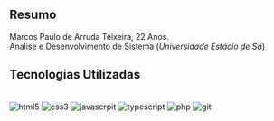 ## Resumo

Marcos Paulo de Arruda Teixeira, 22 Anos. <br>Analise e Desenvolvimento de Sistema (*Universidade Estácio de Sá*) <br>

<!-- ![arrudev's GitHub stats](https://github-readme-stats.vercel.app/api?username=arrudev&show_icons=github&theme=transparent)
![arrudev's GitHub stats](https://github-readme-stats.vercel.app/api?username=arrudev\&rank_icon=github&theme=transparent)
![arrudev's Top Langs](https://github-readme-stats.vercel.app/api/top-langs/?username=arrudev\&layout=compact&theme=transparent)
[![arrudev's Top Langs](https://github-readme-stats.vercel.app/api/top-langs/?username=arrudev\&layout=pie&theme=transparent) -->

## Tecnologias Utilizadas
<div style="display: inline_block"><br/>
    <img align="center" alt="html5" src="https://img.shields.io/badge/HTML5-E34F26?style=for-the-badge&logo=html5&logoColor=white" />
    <img align="center" alt="css3" src="https://img.shields.io/badge/CSS3-1572B6?style=for-the-badge&logo=css3&logoColor=white" />
    <img align="center" alt="javascrpit" src="https://img.shields.io/badge/JavaScript-F7DF1E?style=for-the-badge&logo=javascript&logoColor=black" />
    <img align="center" alt="typescript" src="https://img.shields.io/badge/TypeScript-007ACC?style=for-the-badge&logo=typescript&logoColor=white" />
    <img align="center" alt="php" src="https://img.shields.io/badge/PHP-777BB4?style=for-the-badge&logo=php&logoColor=white" />
    <img align="center" alt="git" src="https://img.shields.io/badge/GIT-E44C30?style=for-the-badge&logo=git&logoColor=white" />
</div>

<!--
**arrudev/arrudev** is a ✨ _special_ ✨ repository because its `README.md` (this file) appears on your GitHub profile.

Here are some ideas to get you started:

- 🔭 I’m currently working on ...
- 🌱 I’m currently learning ...
- 👯 I’m looking to collaborate on ...
- 🤔 I’m looking for help with ...
- 💬 Ask me about ...
- 📫 How to reach me: ...
- 😄 Pronouns: ...
- ⚡ Fun fact: ...
-->
